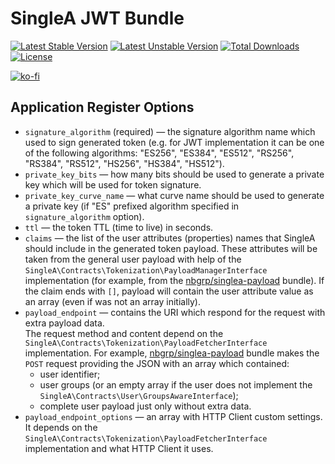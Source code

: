 # SingleA JWT Bundle

[![Latest Stable Version](http://poser.pugx.org/nbgrp/singlea-jwt-bundle/v)](https://packagist.org/packages/nbgrp/singlea-jwt-bundle)
[![Latest Unstable Version](http://poser.pugx.org/nbgrp/singlea-jwt-bundle/v/unstable)](https://packagist.org/packages/nbgrp/singlea-jwt-bundle)
[![Total Downloads](http://poser.pugx.org/nbgrp/singlea-jwt-bundle/downloads)](https://packagist.org/packages/nbgrp/singlea-jwt-bundle)
[![License](http://poser.pugx.org/nbgrp/singlea-jwt-bundle/license)](https://packagist.org/packages/nbgrp/singlea-jwt-bundle)

[![ko-fi](https://ko-fi.com/img/githubbutton_sm.svg)](https://ko-fi.com/S6S073WSW)

## Application Register Options

- `signature_algorithm` (required) — the signature algorithm name which used to sign generated token
  (e.g. for JWT implementation it can be one of the following algorithms:
  "ES256", "ES384", "ES512", "RS256", "RS384", "RS512", "HS256", "HS384", "HS512").
- `private_key_bits` — how many bits should be used to generate a private key which will be used for
  token signature.
- `private_key_curve_name` — what curve name should be used to generate a private key (if
  "ES" prefixed algorithm specified in `signature_algorithm` option).
- `ttl` — the token TTL (time to live) in seconds.
- `claims` — the list of the user attributes (properties) names that SingleA should include in the
  generated token payload. These attributes will be taken from the general user payload with help of
  the `SingleA\Contracts\Tokenization\PayloadManagerInterface` implementation (for example, from the
  [nbgrp/singlea-payload](https://github.com/nbgrp/singlea-payload) bundle). If the claim ends with
  `[]`, payload will contain the user attribute value as an array (even if was not an array
  initially).
- `payload_endpoint` — contains the URI which respond for the request with extra payload data.<br>
  The request method and content depend on
  the `SingleA\Contracts\Tokenization\PayloadFetcherInterface`
  implementation. For example, [nbgrp/singlea-payload](https://github.com/nbgrp/singlea-payload)
  bundle makes the `POST` request providing the JSON with an array which contained:
  - user identifier;
  - user groups (or an empty array if the user does not implement the
    `SingleA\Contracts\User\GroupsAwareInterface`);
  - complete user payload just only without extra data.
- `payload_endpoint_options` — an array with HTTP Client custom settings. It depends on the
  `SingleA\Contracts\Tokenization\PayloadFetcherInterface` implementation and what HTTP Client it
  uses.
